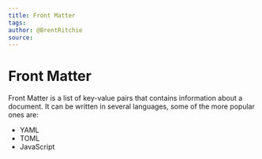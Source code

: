 ```yaml
---
title: Front Matter
tags: 
author: @BrentRitchie
source: 
---
```

# Front Matter

Front Matter is a list of key-value pairs that contains information about a document. It can be written in several languages, some of the more popular ones are:

- YAML
- TOML
- JavaScript
